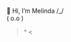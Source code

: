 🌱 Hi, I’m Melinda
 /\_/\
( o.o )
 > ^ <
<!---
mel0013/mel0013 is a ✨ special ✨ repository because its `README.md` (this file) appears on your GitHub profile.
You can click the Preview link to take a look at your changes.
--->
